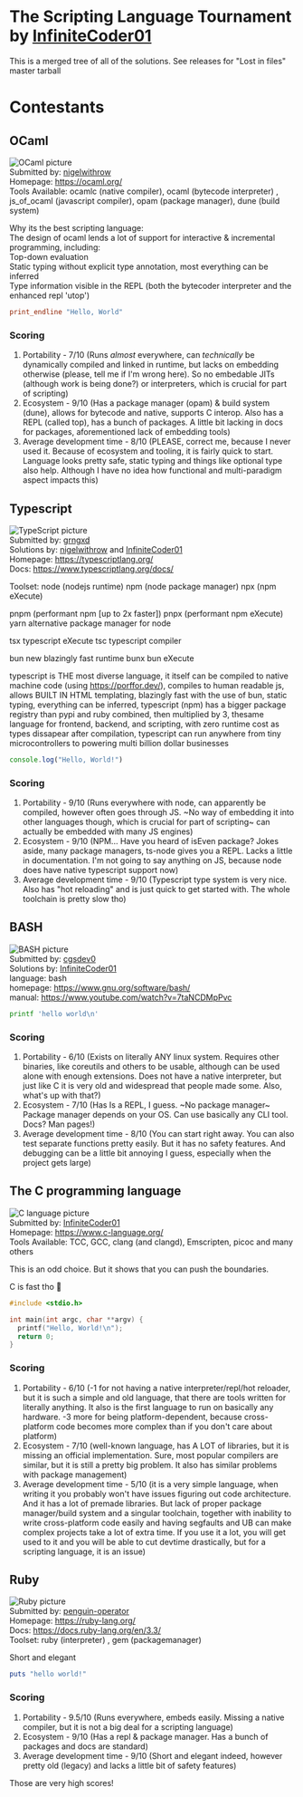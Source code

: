 # The Scripting Language Tournament by [InfiniteCoder01](https://github.com/infiniteCoder01)
This is a merged tree of all of the solutions.
See releases for "Lost in files" master tarball

# Contestants
## OCaml
![OCaml picture](pictures/ocaml.png) \
Submitted by: [nigelwithrow](https://www.github.com/nigelwithrow) \
Homepage: https://ocaml.org/ \
Tools Available: ocamlc (native compiler), ocaml (bytecode interpreter) , js_of_ocaml (javascript compiler), opam (package manager), dune (build system)

Why its the best scripting language: \
The design of ocaml lends a lot of support for interactive & incremental programming, including: \
Top-down evaluation \
Static typing without explicit type annotation, most everything can be inferred \
Type information visible in the REPL (both the bytecoder interpreter and the enhanced repl 'utop')

```ocaml
print_endline "Hello, World"
```

### Scoring
1. Portability - 7/10 (Runs _almost_ everywhere, can _technically_ be dynamically compiled and linked in runtime, but lacks on embedding otherwise (please, tell me if I'm wrong here). So no embedable JITs (although work is being done?)  or interpreters, which is crucial for part of scripting)
2. Ecosystem - 9/10 (Has a package manager (opam) & build system (dune), allows for bytecode and native, supports C interop. Also has a REPL (called top), has a bunch of packages. A little bit lacking in docs for packages, aforementioned lack of embedding tools)
3. Average development time - 8/10 (PLEASE, correct me, because I never used it. Because of ecosystem and tooling, it is fairly quick to start. Language looks pretty safe, static typing and things like optional type also help. Although I have no idea how functional and multi-paradigm aspect impacts this)


## Typescript
![TypeScript picture](pictures/typescript.png) \
Submitted by: [grngxd](https://www.github.com/grngxd) \
Solutions by: [nigelwithrow](https://www.github.com/nigelwithrow) and [InfiniteCoder01](https://www.github.com/InfiniteCoder01) \
Homepage: https://typescriptlang.org/ \
Docs: https://www.typescriptlang.org/docs/

Toolset: node (nodejs runtime) npm (node package manager) npx (npm eXecute)

pnpm (performant npm [up to 2x faster]) pnpx (performant npm eXecute) \
yarn alternative package manager for node

tsx typescript eXecute tsc typescript compiler

bun new blazingly fast runtime bunx bun eXecute

typescript is THE most diverse language, it itself can be compiled to native machine code (using https://porffor.dev/), compiles to human readable js, allows BUILT IN HTML templating, blazingly fast with the use of bun, static typing, everything can be inferred, typescript (npm) has a bigger package registry than pypi and ruby combined, then multiplied by 3, thesame language for frontend, backend, and scripting, with zero runtime cost as types dissapear after compilation, typescript can run anywhere from tiny microcontrollers to powering multi billion dollar businesses

```ts
console.log("Hello, World!")
```

### Scoring
1. Portability - 9/10 (Runs everywhere with node, can apparently be compiled, however often goes through JS. ~No way of embedding it into other languages though, which is crucial for part of scripting~ can actually be embedded with many JS engines)
2. Ecosystem - 9/10 (NPM... Have you heard of isEven package? Jokes aside, many package managers, ts-node gives you a REPL. Lacks a little in documentation. I'm not going to say anything on JS, because node does have native typescript support now)
3. Average development time - 9/10 (Typescript type system is very nice. Also has "hot reloading" and is just quick to get started with. The whole toolchain is pretty slow tho)


## BASH
![BASH picture](pictures/bash.png) \
Submitted by: [cgsdev0](https://www.github.com/cgsdev0) \
Solutions by: [InfiniteCoder01](https://www.github.com/InfiniteCoder01) \
language: bash \
homepage: https://www.gnu.org/software/bash/ \
manual: https://www.youtube.com/watch?v=7taNCDMpPvc

```bash
printf 'hello world\n'
```

### Scoring
1. Portability - 6/10 (Exists on literally ANY linux system. Requires other binaries, like coreutils and others to be usable, although can be used alone with enough extensions. Does not have a native interpreter, but just like C it is very old and widespread that people made some. Also, what's up with that?)
2. Ecosystem - 7/10 (Has Is a REPL, I guess. ~No package manager~ Package manager depends on your OS. Can use basically any CLI tool. Docs? Man pages!)
3. Average development time - 8/10 (You can start right away. You can also test separate functions pretty easily. But it has no safety features. And debugging can be a little bit annoying I guess, especially when the project gets large)


## The C programming language
![C language picture](pictures/the-c-programming-language.png) \
Submitted by: [InfiniteCoder01](https://www.github.com/InfiniteCoder01) \
Homepage: https://www.c-language.org/ \
Tools Available: TCC, GCC, clang (and clangd), Emscripten, picoc and many others

This is an odd choice. But it shows that you can push the boundaries.

C is fast tho 🙂

```c
#include <stdio.h>

int main(int argc, char **argv) {
  printf("Hello, World!\n");
  return 0;
}
```

### Scoring
1. Portability - 6/10 (-1 for not having a native interpreter/repl/hot reloader, but it is such a simple and old language, that there are tools written for literally anything. It also is the first language to run on basically any hardware. -3 more for being platform-dependent, because cross-platform code becomes more complex than if you don't care about platform)
2. Ecosystem - 7/10 (well-known language, has A LOT of libraries, but it is missing an official implementation. Sure, most popular compilers are similar, but it is still a pretty big problem. It also has similar problems with package management)
3. Average development time - 5/10 (it is a very simple language, when writing it you probably won't have issues figuring out code architecture. And it has a lot of premade libraries. But lack of proper package manager/build system and a singular toolchain, together with inability to write cross-platform code easily and having segfaults and UB can make complex projects take a lot of extra time. If you use it a lot, you will get used to it and you will be able to cut devtime drastically, but for a scripting language, it is an issue)


## Ruby
![Ruby picture](pictures/ruby.png) \
Submitted by: [penguin-operator](https://www.github.com/penguin-operator) \
Homepage: https://ruby-lang.org/ \
Docs: https://docs.ruby-lang.org/en/3.3/ \
Toolset: ruby (interpreter) , gem (packagemanager)

Short and elegant

```ruby
puts "hello world!"
```

### Scoring
1. Portability - 9.5/10 (Runs everywhere, embeds easily. Missing a native compiler, but it is not a big deal for a scripting language)
2. Ecosystem - 9/10 (Has a repl & package manager. Has a bunch of packages and docs are standard)
3. Average development time - 9/10 (Short and elegant indeed, however pretty old (legacy) and lacks a little bit of safety features)

Those are very high scores! 
